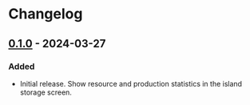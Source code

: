 ﻿# Changelog

## [0.1.0] - 2024-03-27

### Added

- Initial release. Show resource and production statistics in the island storage screen.

[0.1.0]: https://github.com/kepons/pp2-production-stats/releases/tag/v0.1.0